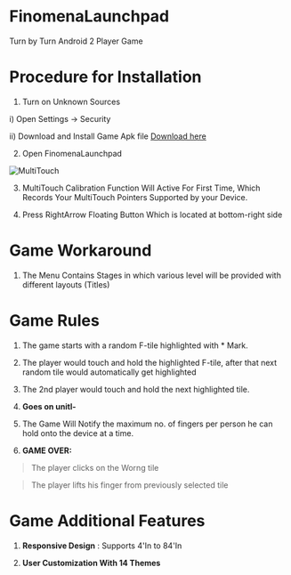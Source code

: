 # FinomenaLaunchpad
Turn by Turn Android 2 Player Game


# Procedure for Installation

1. Turn on Unknown Sources

  i) Open Settings -> Security

  ii) Download and Install Game Apk file     [Download here](https://drive.google.com/open?id=0Bx3jBu0kWpRWcWFKS0pXSjV1OVE)

2. Open FinomenaLaunchpad

![MultiTouch](http://sagarmakhija.xyz/GIF_Images/OneTimeSetup.gif)

3. MultiTouch Calibration Function Will Active For First Time, Which Records Your MultiTouch Pointers Supported by your Device.

4. Press RightArrow Floating Button Which is located at bottom-right side

# Game Workaround

1. The Menu Contains Stages in which various level will be provided with different layouts (Titles)


# Game Rules

1. The game starts with a random F-tile highlighted with * Mark.

2. The player would touch and hold the highlighted F-tile, after that next random tile would automatically get highlighted  

3. The 2nd player would touch and hold the next highlighted tile.

4. **Goes on unitl-**

5. The Game Will Notify the maximum no. of fingers per person he can hold onto the device at a time.

6. **GAME OVER:**

  >The player clicks on the Worng tile
  
  >The player lifts his finger from previously selected tile
  
  
# Game Additional Features

1. **Responsive Design** : Supports 4'In to 84'In

2. **User Customization With 14 Themes**
